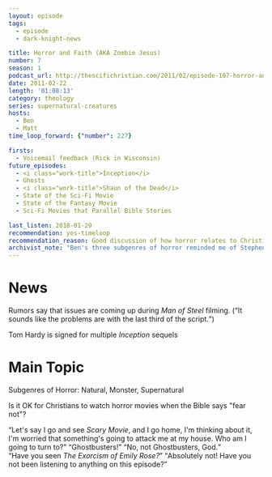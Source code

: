 ```yaml
---
layout: episode
tags:
  - episode
  - dark-knight-news 

title: Horror and Faith (AKA Zombie Jesus)
number: 7
season: 1
podcast_url: http://thescifichristian.com/2011/02/episode-107-horror-and-faith-aka-zombie-jesus/
date: 2011-02-22
length: '01:08:13'
category: theology
series: supernatural-creatures
hosts:
  - Ben
  - Matt
time_loop_forward: {"number": 227}

firsts: 
  - Voicemail feedback (Rick in Wisconsin)
future_episodes: 
  - <i class="work-title">Inception</i>
  - Ghosts
  - <i class="work-title">Shaun of the Dead</i>
  - State of the Sci-Fi Movie
  - State of the Fantasy Movie
  - Sci-Fi Movies that Parallel Bible Stories

last_listen: 2018-01-29
recommendation: yes-timeloop
recommendation_reason: Good discussion of how horror relates to Christianity.
archivist_note: "Ben's three subgenres of horror reminded me of Stephen King's three categories of horror: gross-out (eg gore), horror (eg zombies, jump scares), and terror (eg knowing something is behind you but you turn around and no one is there)."
---
```

# News
Rumors say that issues are coming up during <i class="work-title">Man of Steel</i> filming. (<q class="ben inline">It sounds like the problems are with the last third of the script.</q>)

Tom Hardy is signed for multiple <i class="work-title">Inception</i> sequels

# Main Topic
Subgenres of Horror: Natural, Monster, Supernatural

Is it OK for Christians to watch horror movies when the Bible says "fear not"? 

<div class="quote">
  <q class="matt">Let's say I go and see <i class="work-title">Scary Movie</i>, and I go home, I'm thinking about it, I'm worried that something's going to attack me at my house. Who am I going to turn to?</q>
  <q class="ben">Ghostbusters!</q>
  <q class="matt">No, not Ghostbusters, God.</q>
</div>

<div class="quote">
  <q class="ben">Have you seen <i class="work-title">The Exorcism of Emily Rose?</i></q>
  <q class="matt">Absolutely not! Have you not been listening to anything on this episode?</q>
</div>